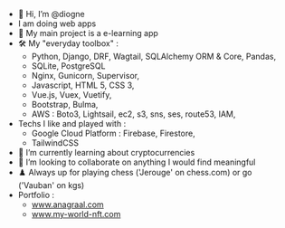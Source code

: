 - 👋 Hi, I’m @diogne
- I am doing web apps
- :rocket: My main project is a e-learning app
- :hammer_and_wrench:	My "everyday toolbox" :
    - Python, Django, DRF, Wagtail, SQLAlchemy ORM & Core, Pandas, 
    - SQLite, PostgreSQL
    - Nginx, Gunicorn, Supervisor,
    - Javascript, HTML 5, CSS 3, 
    - Vue.js, Vuex, Vuetify,
    - Bootstrap, Bulma,
    - AWS : Boto3, Lightsail, ec2, s3, sns, ses, route53, IAM, 
- Techs I like and played with : 
    - Google Cloud Platform : Firebase, Firestore, 
    - TailwindCSS
- 👀 I’m currently learning about cryptocurrencies
- 💞️ I’m looking to collaborate on anything I would find meaningful
- :chess_pawn: Always up for playing chess ('Jerouge' on chess.com) or go ('Vauban' on kgs)
- Portfolio : 
    - www.anagraal.com
    - www.my-world-nft.com




<!---
diogne/diogne is a ✨ special ✨ repository because its `README.md` (this file) appears on your GitHub profile.
You can click the Preview link to take a look at your changes.
--->
